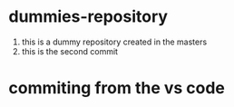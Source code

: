 # dummies-repository

1. this is a dummy repository created in the masters
2. this is the second commit


# commiting from the vs code